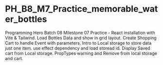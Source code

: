 # PH_B8_M7_Practice_memorable_water_bottles
Programming Hero Batch 08 Milestone 07 Practice - React installation with Vite &amp; Tailwind. Load Bottles Data and show in grid layout. 
Create Shopping Cart to handle Event with parameters.
Intro to Local storage to store data just one item.
use effect dependency and load storead id.
Display Saved cart from Local storage.
PropTypes warning and Remove from local storage and cart.
